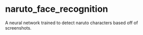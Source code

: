 # naruto_face_recognition
A neural network trained to detect naruto characters based off of screenshots.
